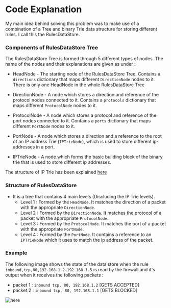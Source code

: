 # Code Explanation

My main idea behind solving this problem was to make use of a combination of a Tree and binary Trie data structure for storing different rules. I call this the RulesDataStore.

### Components of RulesDataStore Tree

The RulesDataStore Tree is formed through 5 different types of nodes. The name of the nodes and their explanations are given as under :

* HeadNode - The starting node of the RulesDataStore Tree. Contains a `directions` dictionary that maps different `DirectionNode` nodes to it. There is only one HeadNode in the whole RulesDataStore Tree

* DirectionNode - A node which stores a direction and reference of the protocol nodes connected to it. Contains a `protocols` dictionary that maps different `ProtocolNode` nodes to it. 

* ProtocolNode - A node which stores a protocol and reference of the port nodes connected to it. Contains a `ports` dictionary that maps different `PortNode` nodes to it. 

*  PortNode - A node which stores a direction and a reference to the root of an IP address Trie (`IPTrieNode`), which is used to store different ip-addresses in a port.

* IPTrieNode - A node which forms the basic building block of the binary trie that is used to store different ip addresses.

The structure of IP Trie has been explained [here](https://github.com/UjjwalChallenge/FirewallChallenge/blob/master/Submission%20Docs/ip_trie_explanation.md) 

### Structure of RulesDataStore 
* It is a tree that contains 4 main levels (Discluding the IP Trie levels). 
  * Level 1 : Formed by the `HeadNode`. It matches the direction of a packet with the appropriate `DirectionNode`.
  * Level 2 : Formed by the `DirectionNode`. It matches the protocol of a packet with the appropriate `ProtocolNode`.
  * Level 3 : Formed by the `ProtocolNode`. It matches the port of a packet with the appropriate `PortNode`.
  * Level 4 : Formed by the `PortNode`. It contains a reference to an `IPTrieNode` which it uses to match the ip address of the packet. 

### Example

The following image shows the state of the data store when the rule `inbound,tcp,80,192.168.1.2-192.168.1.5` is read by the firewall and it's output when it receives the following packets :
- packet 1 : `inbound tcp, 80, 192.168.1.2` [GETS ACCEPTED]
- packet 2 : `inbound tcp, 80, 192.168.1.1` [GETS BLOCKED]

![here](https://github.com/UjjwalChallenge/FirewallChallenge/blob/master/Submission%20Docs/example_datastore.png)

